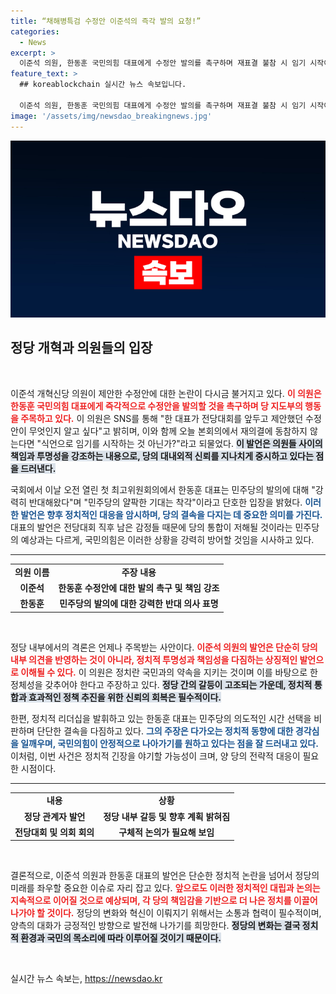 ```yaml
---
title: “채해병특검 수정안 이준석의 즉각 발의 요청!”
categories:
  - News
excerpt: >
  이준석 의원, 한동훈 국민의힘 대표에게 수정안 발의를 촉구하며 재표결 불참 시 임기 시작이 식언이라고 강력 반발! 전당대회를 앞둔 정치권의 뜨거운 논쟁이 예고된다. 클릭해서 자세히 알아보세요!
feature_text: >
  ## koreablockchain 실시간 뉴스 속보입니다.

  이준석 의원, 한동훈 국민의힘 대표에게 수정안 발의를 촉구하며 재표결 불참 시 임기 시작이 식언이라고 강력 반발! 전당대회를 앞둔 정치권의 뜨거운 논쟁이 예고된다. 클릭해서 자세히 알아보세요!
image: '/assets/img/newsdao_breakingnews.jpg'
---
```


<p><img src="/assets/img/newsdao_breakingnews.jpg" alt="koreablockchain 속보" /></p>

<h2 data-ke-size="size26">정당 개혁과 의원들의 입장</h2>

<p data-ke-size="size16">&nbsp;</p>

<p>이준석 개혁신당 의원이 제안한 수정안에 대한 논란이 다시금 불거지고 있다.   <b><span style="color: #ee2323;">이 의원은 한동훈 국민의힘 대표에게 즉각적으로 수정안을 발의할 것을 촉구하며 당 지도부의 행동을 주목하고 있다.</span></b> 이 의원은 SNS를 통해 "한 대표가 전당대회를 앞두고 제안했던 수정안이 무엇인지 알고 싶다"고 밝히며, 이와 함께 오늘 본회의에서 재의결에 동참하지 않는다면 "식언으로 임기를 시작하는 것 아닌가?"라고 되물었다.  <b><span style="background-color: #21538527;">이 발언은 의원들 사이의 책임과 투명성을 강조하는 내용으로, 당의 대내외적 신뢰를 지나치게 중시하고 있다는 점을 드러낸다.</span></b></p>

<p>국회에서 이날 오전 열린 첫 최고위원회의에서 한동훈 대표는 민주당의 발의에 대해 "강력히 반대해왔다"며 "민주당의 얄팍한 기대는 착각"이라고 단호한 입장을 밝혔다. <b><span style="color: #1a5490;">이러한 발언은 향후 정치적인 대응을 암시하며, 당의 결속을 다지는 데 중요한 의미를 가진다.</span></b> 대표의 발언은 전당대회 직후 남은 감정들 때문에 당의 통합이 저해될 것이라는 민주당의 예상과는 다르게, 국민의힘은 이러한 상황을 강력히 방어할 것임을 시사하고 있다. </p>

<hr>

<table style="width: 100%; border-collapse: collapse;">
<tr>
<td style="text-align: center; height: 17px;"><b>의원 이름</b></td>
<td style="text-align: center; height: 17px;"><b>주장 내용</b></td>
</tr>
<tr>
<td style="text-align: center; height: 17px;"><b>이준석</b></td>
<td style="text-align: center; height: 17px;"><b>한동훈 수정안에 대한 발의 촉구 및 책임 강조</b></td>
</tr>
<tr>
<td style="text-align: center; height: 17px;"><b>한동훈</b></td>
<td style="text-align: center; height: 17px;"><b>민주당의 발의에 대한 강력한 반대 의사 표명</b></td>
</tr>
</table>

<p data-ke-size="size16">&nbsp;</p>

<p>정당 내부에서의 격론은 언제나 주목받는 사안이다. <b><span style="color: #ee2323;">이준석 의원의 발언은 단순히 당의 내부 의견을 반영하는 것이 아니라, 정치적 투명성과 책임성을 다짐하는 상징적인 발언으로 이해될 수 있다.</span></b> 이 의원은 정치란 국민과의 약속을 지키는 것이며 이를 바탕으로 한 정체성을 갖추어야 한다고 주장하고 있다. <b><span style="background-color: #21538527;">정당 간의 갈등이 고조되는 가운데, 정치적 통합과 효과적인 정책 추진을 위한 신뢰의 회복은 필수적이다.</span></b></p>

<p>한편, 정치적 리더십을 발휘하고 있는 한동훈 대표는 민주당의 의도적인 시간 선택을 비판하며 단단한 결속을 다짐하고 있다. <b><span style="color: #1a5490;">그의 주장은 다가오는 정치적 동향에 대한 경각심을 일깨우며, 국민의힘이 안정적으로 나아가기를 원하고 있다는 점을 잘 드러내고 있다.</span></b>  이처럼, 이번 사건은 정치적 긴장을 야기할 가능성이 크며, 양 당의 전략적 대응이 필요한 시점이다. </p>

<hr>

<table style="width: 100%; border-collapse: collapse;">
<tr>
<td style="text-align: center; height: 17px;"><b>내용</b></td>
<td style="text-align: center; height: 17px;"><b>상황</b></td>
</tr>
<tr>
<td style="text-align: center; height: 17px;"><b>정당 관계자 발언</b></td>
<td style="text-align: center; height: 17px;"><b>정당 내부 갈등 및 향후 계획 밝혀짐</b></td>
</tr>
<tr>
<td style="text-align: center; height: 17px;"><b>전당대회 및 의회 회의</b></td>
<td style="text-align: center; height: 17px;"><b>구체적 논의가 필요해 보임</b></td>
</tr>
</table>

<p data-ke-size="size16">&nbsp;</p>

<p>결론적으로, 이준석 의원과 한동훈 대표의 발언은 단순한 정치적 논란을 넘어서 정당의 미래를 좌우할 중요한 이슈로 자리 잡고 있다.  <b><span style="color: #ee2323;">앞으로도 이러한 정치적인 대립과 논의는 지속적으로 이어질 것으로 예상되며, 각 당의 책임감을 기반으로 더 나은 정치를 이끌어 나가야 할 것이다.</span></b> 정당의 변화와 혁신이 이뤄지기 위해서는 소통과 협력이 필수적이며, 양측의 대화가 긍정적인 방향으로 발전해 나가기를 희망한다. <b><span style="background-color: #21538527;">정당의 변화는 결국 정치적 환경과 국민의 목소리에 따라 이루어질 것이기 때문이다.</span></b> </p>

<p data-ke-size="size16">&nbsp;</p>
실시간 뉴스 속보는, <a href="https://newsdao.kr" rel="dofollow">https://newsdao.kr</a>


